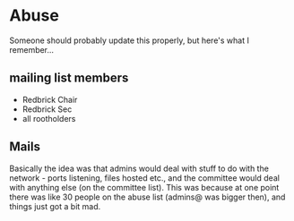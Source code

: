 # Abuse

Someone should probably update this properly, but here's what I remember...

## mailing list members

* Redbrick Chair
* Redbrick Sec
* all rootholders

## Mails

Basically the idea was that admins would deal with stuff to do with the network - ports listening,
files hosted etc., and the committee would deal with anything else (on the committee list). This
was because at one point there was like 30 people on the abuse list (admins@ was bigger then), and
things just got a bit mad.
